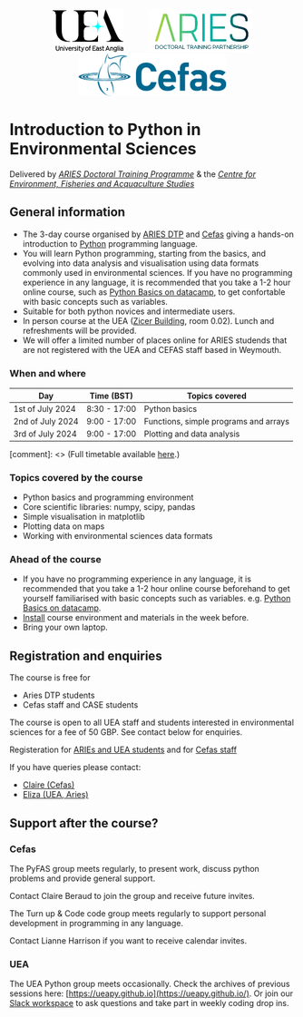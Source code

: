 <center>
<a href="http://www.uea.ac.uk"><img src="flyer/uealogo.png" title="University of East Anglia" style="height:75px;" hspace="20"></a>
<a href="https://www.aries-dtp.ac.uk/"><img src="flyer/aries_logo.png" title="Aries DTP" style="height:75px;" hspace="20"></a>
<a href="http://www.cefas.co.uk"><img src="flyer/cefas_logo.png" title="Cefas" style="height:75px;" hspace="20"></a>
</center>


# Introduction to Python in Environmental Sciences
Delivered by [*ARIES Doctoral Training Programme*](https://www.aries-dtp.ac.uk) & the [*Centre for Environment, Fisheries and Acquaculture Studies*](http://www.cefas.co.uk/)

## General information


* The 3-day course organised by [ARIES DTP](https://www.aries-dtp.ac.uk/) and [Cefas](https://www.cefas.co.uk/) giving a hands-on introduction to [Python](http://www.python.org/) programming language.
* You will learn Python programming, starting from the basics, and evolving into data analysis and visualisation using data formats commonly used in environmental sciences. If you have no programming experience in any language, it is recommended that  you take a 1-2 hour online course, such as [Python Basics on datacamp](https://app.datacamp.com/learn/courses/intro-to-python-for-data-science), to get confortable with basic concepts such as variables. 
* Suitable for both python novices and intermediate users.
* In person course at the UEA ([Zicer Building](https://www.uea.ac.uk/about/campus-map), room 0.02). Lunch and refreshments will be provided.
* We will offer a limited number of places online for ARIES studends that are not registered with the UEA and CEFAS staff based in Weymouth.  

### When and where

| Day | Time (BST) | Topics covered |
|-----|------------|----------------|
| 1st of July 2024 | 8:30 - 17:00 | Python basics |
| 2nd of July 2024 | 9:00 - 17:00 | Functions, simple programs and arrays |
| 3rd of July 2024 | 9:00 - 17:00 | Plotting and data analysis |


[comment]: <> (Full timetable available [here](programme.md).)


### Topics covered by the course
* Python basics and programming environment
* Core scientific libraries: numpy, scipy, pandas
* Simple visualisation in matplotlib
* Plotting data on maps
* Working with environmental sciences data formats

### Ahead of the course 

* If you have no programming experience in any language, it is recommended that you take a 1-2 hour online course beforehand to get yourself familiarised with basic concepts such as variables. e.g. [Python Basics on datacamp](https://app.datacamp.com/learn/courses/intro-to-python-for-data-science).
* [Install](installation.md) course environment and materials in the week before.
* Bring your own laptop.


## Registration and enquiries

The course is free for 

* Aries DTP students
* Cefas staff and CASE students

The course is open to all UEA staff and students interested in environmental sciences for a fee of 50 GBP. See contact below for enquiries.

Registeration for [ARIEs and UEA students](https://www.eventbrite.co.uk/e/introduction-to-python-in-environmental-sciences-2024-aries-and-uea-tickets-907499695017?aff=erelpanelorg) and for [Cefas staff](https://www.eventbrite.co.uk/e/introduction-to-python-in-environmental-sciences-2024-cefas-attendees-tickets-900050935577?aff=erelpanelorg)

If you have queries please contact:

* [Claire (Cefas)](mailto:claire.beraud@cefas.gov.uk)
* [Eliza (UEA, Aries)](mailto:e.karlowska@uea.ac.uk)


## Support after the course? 

### Cefas
The PyFAS group meets regularly, to present work, discuss python problems and provide general support. 

Contact Claire Beraud to join the group and receive future invites.

The Turn up & Code code group meets regularly to support personal development in programming in any language.

Contact Lianne Harrison if you want to receive calendar invites.

### UEA
The UEA Python group meets occasionally. Check the archives of previous sessions here: [https://ueapy.github.io](https://ueapy.github.io/). Or join our [Slack workspace](https://uea-python.slack.com/) to ask questions and take part in weekly coding drop ins.

